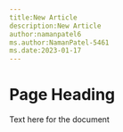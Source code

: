 ```yaml
---
title:New Article
description:New Article
author:namanpatel6
ms.author:NamanPatel-5461
ms.date:2023-01-17
---
```


# Page Heading


Text here for the document


